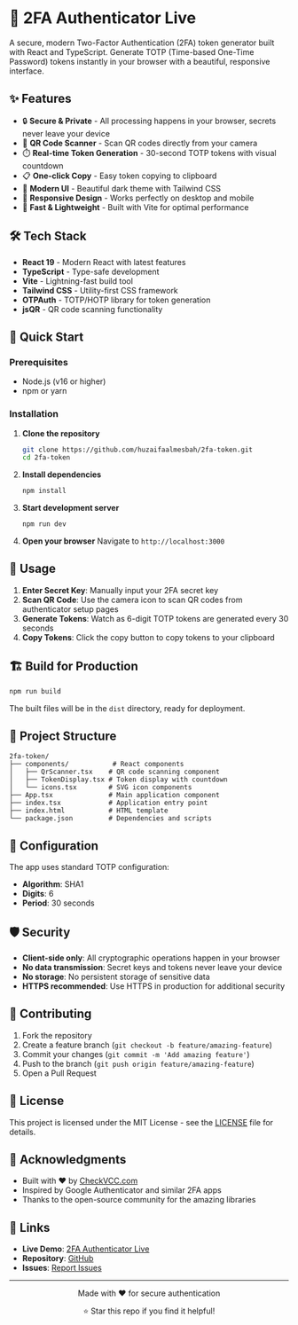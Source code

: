 # 🔐 2FA Authenticator Live

A secure, modern Two-Factor Authentication (2FA) token generator built with React and TypeScript. Generate TOTP (Time-based One-Time Password) tokens instantly in your browser with a beautiful, responsive interface.

## ✨ Features

- 🔒 **Secure & Private** - All processing happens in your browser, secrets never leave your device
- 📱 **QR Code Scanner** - Scan QR codes directly from your camera
- ⏱️ **Real-time Token Generation** - 30-second TOTP tokens with visual countdown
- 📋 **One-click Copy** - Easy token copying to clipboard
- 🎨 **Modern UI** - Beautiful dark theme with Tailwind CSS
- 📱 **Responsive Design** - Works perfectly on desktop and mobile
- 🚀 **Fast & Lightweight** - Built with Vite for optimal performance

## 🛠️ Tech Stack

- **React 19** - Modern React with latest features
- **TypeScript** - Type-safe development
- **Vite** - Lightning-fast build tool
- **Tailwind CSS** - Utility-first CSS framework
- **OTPAuth** - TOTP/HOTP library for token generation
- **jsQR** - QR code scanning functionality

## 🚀 Quick Start

### Prerequisites
- Node.js (v16 or higher)
- npm or yarn

### Installation

1. **Clone the repository**
   ```bash
   git clone https://github.com/huzaifaalmesbah/2fa-token.git
   cd 2fa-token
   ```

2. **Install dependencies**
   ```bash
   npm install
   ```

3. **Start development server**
   ```bash
   npm run dev
   ```

4. **Open your browser**
   Navigate to `http://localhost:3000`

## 📖 Usage

1. **Enter Secret Key**: Manually input your 2FA secret key
2. **Scan QR Code**: Use the camera icon to scan QR codes from authenticator setup pages
3. **Generate Tokens**: Watch as 6-digit TOTP tokens are generated every 30 seconds
4. **Copy Tokens**: Click the copy button to copy tokens to your clipboard

## 🏗️ Build for Production

```bash
npm run build
```

The built files will be in the `dist` directory, ready for deployment.

## 📁 Project Structure

```
2fa-token/
├── components/           # React components
│   ├── QrScanner.tsx    # QR code scanning component
│   ├── TokenDisplay.tsx # Token display with countdown
│   └── icons.tsx        # SVG icon components
├── App.tsx              # Main application component
├── index.tsx            # Application entry point
├── index.html           # HTML template
└── package.json         # Dependencies and scripts
```

## 🔧 Configuration

The app uses standard TOTP configuration:
- **Algorithm**: SHA1
- **Digits**: 6
- **Period**: 30 seconds

## 🛡️ Security

- **Client-side only**: All cryptographic operations happen in your browser
- **No data transmission**: Secret keys and tokens never leave your device
- **No storage**: No persistent storage of sensitive data
- **HTTPS recommended**: Use HTTPS in production for additional security

## 🤝 Contributing

1. Fork the repository
2. Create a feature branch (`git checkout -b feature/amazing-feature`)
3. Commit your changes (`git commit -m 'Add amazing feature'`)
4. Push to the branch (`git push origin feature/amazing-feature`)
5. Open a Pull Request

## 📄 License

This project is licensed under the MIT License - see the [LICENSE](LICENSE) file for details.

## 🙏 Acknowledgments

- Built with ❤️ by [CheckVCC.com](https://checkvcc.com)
- Inspired by Google Authenticator and similar 2FA apps
- Thanks to the open-source community for the amazing libraries

## 🔗 Links

- **Live Demo**: [2FA Authenticator Live](https://your-demo-url.com)
- **Repository**: [GitHub](https://github.com/huzaifaalmesbah/2fa-token)
- **Issues**: [Report Issues](https://github.com/huzaifaalmesbah/2fa-token/issues)

---

<div align="center">
  <p>Made with ❤️ for secure authentication</p>
  <p>⭐ Star this repo if you find it helpful!</p>
</div>
